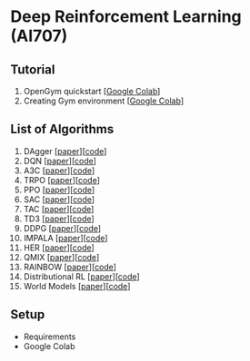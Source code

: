 # Deep Reinforcement Learning (AI707)

## Tutorial

1. OpenGym quickstart [[Google Colab](https://colab.research.google.com/drive/1jGaHnYDQhizjX9s0JSaRVHUY4QzVQmdX?usp=sharing)]
2. Creating Gym environment [[Google Colab](https://colab.research.google.com/drive/12MgKMsS67-8ub2FhVqf_YXDEOU4lLusX?usp=sharing)]

## List of Algorithms

1. DAgger [[paper](https://arxiv.org/abs/1011.0686)][[code](https://github.com/UNIST-LIM-Lab/DRL-course/tree/main/1_DAgger)]
2. DQN [[paper](https://www.nature.com/articles/nature14236)][[code](https://github.com/UNIST-LIM-Lab/DRL-course/tree/main/2_DQN)]
3. A3C [[paper](https://arxiv.org/abs/1602.01783)][[code]()]
4. TRPO [[paper](https://arxiv.org/abs/1502.05477)][[code]()]
5. PPO [[paper](https://arxiv.org/abs/1707.06347)][[code](https://github.com/UNIST-LIM-Lab/DRL-course/tree/main/5_PPO)]
6. SAC [[paper](https://arxiv.org/abs/1801.01290)][[code]()]
7. TAC [[paper](https://arxiv.org/abs/1902.00137)][[code]()]
8. TD3 [[paper](https://arxiv.org/abs/1802.09477)][[code]()]
9. DDPG [[paper](https://arxiv.org/abs/1509.02971)][[code]()]
10. IMPALA [[paper](https://arxiv.org/abs/1802.01561)][[code]()]
11. HER [[paper](https://arxiv.org/abs/1707.01495)][[code]()]
12. QMIX [[paper](https://arxiv.org/abs/1803.11485)][[code]()]
13. RAINBOW [[paper](https://arxiv.org/abs/1710.02298)][[code]()]
14. Distributional RL [[paper](https://arxiv.org/abs/1707.06887)][[code]()]
15. World Models [[paper](https://arxiv.org/abs/1803.10122)][[code]()]

## Setup
- Requirements
- Google Colab
